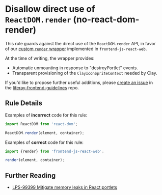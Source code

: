 <!--
SPDX-FileCopyrightText: © 2020 Liferay Inc. <https://liferay.com>

SPDX-License-Identifier: MIT
-->

# Disallow direct use of `ReactDOM.render` (no-react-dom-render)

This rule guards against the direct use of the `ReactDOM.render` API, in favor of our [custom `render` wrapper](https://github.com/liferay/liferay-portal/blob/master/modules/apps/frontend-js/frontend-js-react-web/src/main/resources/META-INF/resources/js/render.es.js) implemented in `frontend-js-react-web`.

At the time of writing, the wrapper provides:

-   Automatic unmounting in response to "destroyPortlet" events.
-   Transparent provisioning of the `ClayIconSpriteContext` needed by Clay.

If you'd like to propose further useful additions, please [create an issue](https://github.com/liferay/liferay-frontend-guidelines/issues/new) in the [liferay-frontend-guidelines](https://github.com/liferay/liferay-frontend-guidelines) repo.

## Rule Details

Examples of **incorrect** code for this rule:

```js
import ReactDOM from 'react-dom';

ReactDOM.render(element, container);
```

Examples of **correct** code for this rule:

```js
import {render} from 'frontend-js-react-web';

render(element, container);
```

## Further Reading

-   [LPS-99399 Mitigate memory leaks in React portlets](https://issues.liferay.com/browse/LPS-99399)

